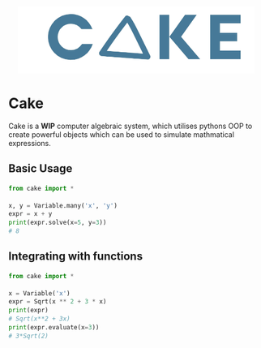<p align="center">
    <img width="468" height="132" src="https://raw.githubusercontent.com/Seniatical/Cake/main/logos/logo.png" alt="Cake logo">
</p>

# Cake
Cake is a **WIP** computer algebraic system, which utilises pythons OOP to create powerful objects which can be used to simulate mathmatical expressions.

## Basic Usage
```py
from cake import *

x, y = Variable.many('x', 'y')
expr = x + y
print(expr.solve(x=5, y=3))
# 8
```

## Integrating with functions
```py
from cake import *

x = Variable('x')
expr = Sqrt(x ** 2 + 3 * x)
print(expr)
# Sqrt(x**2 + 3x)
print(expr.evaluate(x=3))
# 3*Sqrt(2)
```
